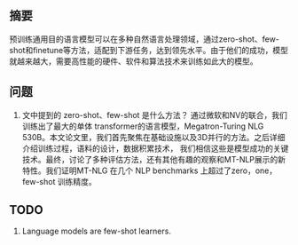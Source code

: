 
## 摘要
预训练通用目的语言模型可以在多种自然语言处理领域，通过zero-shot、few-shot和finetune等方法，适配到下游任务，达到领先水平。由于他们的成功，模型就越来越大，需要高性能的硬件、软件和算法技术来训练如此大的模型。

## 问题
1. 文中提到的 zero-shot、few-shot 是什么方法？
通过微软和NV的联合，我们训练出了最大的单体 transformer的语言模型，Megatron-Turing NLG 530B。本文论文里，我们首先聚焦在基础设施以及3D并行的方法。之后详细介绍训练过程，语料的设计，数据积累技术，
我们相信这些是模型成功的关键技术。最终，讨论了多种评估方法，还有其他有趣的观察和MT-NLP展示的新特性。我们证明MT-NLG 在几个 NLP benchmarks 上超过了zero，one，few-shot 训练精度。

## TODO
1. Language models are few-shot learners.
